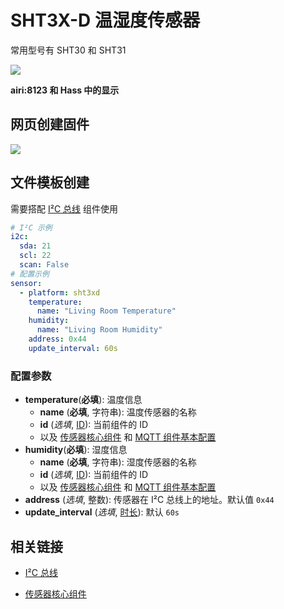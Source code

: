 # SHT3X-D 温湿度传感器

常用型号有 SHT30 和 SHT31



![](https://ws1.sinaimg.cn/large/007fN5Xegy1fxcd4928gzj30mw05qjrj.jpg)

**airi:8123 和 Hass 中的显示**




## 网页创建固件

![](https://ws1.sinaimg.cn/large/007fN5Xegy1fxfi41ejtlj30mi0d674l.jpg)




## 文件模板创建

需要搭配 [I²C 总线](esphome/components/i2c) 组件使用

```yaml
# I²C 示例
i2c:
  sda: 21
  scl: 22
  scan: False
# 配置示例
sensor:
  - platform: sht3xd
    temperature:
      name: "Living Room Temperature"
    humidity:
      name: "Living Room Humidity"
    address: 0x44
    update_interval: 60s
```

### 配置参数

- **temperature**(**必填**): 温度信息
  - **name** (**必填**, 字符串): 温度传感器的名称
  - **id** (*选填*, [ID](esphome/guides/configuration-types#id)): 当前组件的 ID
  - 以及 [传感器核心组件](esphome/components/sensor/#基本配置) 和 [MQTT 组件基本配置](esphome/components/mqtt#MQTT-组件基本配置项)
- **humidity**(**必填**): 湿度信息
  - **name** (**必填**, 字符串): 湿度传感器的名称
  - **id** (*选填*, [ID](esphome/guides/configuration-types#id)): 当前组件的 ID
  - 以及 [传感器核心组件](esphome/components/sensor/#基本配置) 和 [MQTT 组件基本配置](esphome/components/mqtt#MQTT-组件基本配置项)
- **address** (*选填*, 整数): 传感器在 I²C 总线上的地址。默认值 `0x44`
- **update_interval** (*选填*, [时长](esphome/guides/configuration-types#时长)): 默认 `60s`



## 相关链接

- [I²C 总线](esphome/components/i2c)

- [传感器核心组件](esphome/components/sensor/)